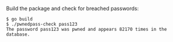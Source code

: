 Build the package and check for breached passwords:

```
$ go build
$ ./pwnedpass-check pass123
The password pass123 was pwned and appears 82170 times in the database.
```